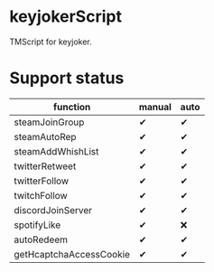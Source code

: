 # keyjokerScript
 TMScript for keyjoker.

# Support status
|function|manual|auto|
|--------|------|----|
|steamJoinGroup|✔|✔|
|steamAutoRep|✔|✔|
|steamAddWhishList|✔|✔|
|twitterRetweet|✔|✔|
|twitterFollow|✔|✔|
|twitchFollow|✔|✔|
|discordJoinServer|✔|✔|
|spotifyLike|✔|❌|
|autoRedeem|✔|✔|
|getHcaptchaAccessCookie|✔|✔|